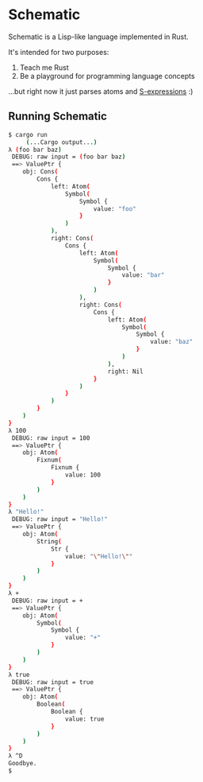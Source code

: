 # Schematic

Schematic is a Lisp-like language implemented in Rust.

It's intended for two purposes:
1. Teach me Rust
2. Be a playground for programming language concepts

...but right now it just parses atoms and [S-expressions](https://en.wikipedia.org/wiki/S-expression) :)

## Running Schematic

```bash
$ cargo run
     (...Cargo output...)
λ (foo bar baz)
 DEBUG: raw input = (foo bar baz)
 ==> ValuePtr {
    obj: Cons(
        Cons {
            left: Atom(
                Symbol(
                    Symbol {
                        value: "foo"
                    }
                )
            ),
            right: Cons(
                Cons {
                    left: Atom(
                        Symbol(
                            Symbol {
                                value: "bar"
                            }
                        )
                    ),
                    right: Cons(
                        Cons {
                            left: Atom(
                                Symbol(
                                    Symbol {
                                        value: "baz"
                                    }
                                )
                            ),
                            right: Nil
                        }
                    )
                }
            )
        }
    )
}
λ 100
 DEBUG: raw input = 100
 ==> ValuePtr {
    obj: Atom(
        Fixnum(
            Fixnum {
                value: 100
            }
        )
    )
}
λ "Hello!"
 DEBUG: raw input = "Hello!"
 ==> ValuePtr {
    obj: Atom(
        String(
            Str {
                value: "\"Hello!\""
            }
        )
    )
}
λ +
 DEBUG: raw input = +
 ==> ValuePtr {
    obj: Atom(
        Symbol(
            Symbol {
                value: "+"
            }
        )
    )
}
λ true 
 DEBUG: raw input = true
 ==> ValuePtr {
    obj: Atom(
        Boolean(
            Boolean {
                value: true
            }
        )
    )
}
λ ^D
Goodbye.
$
```
